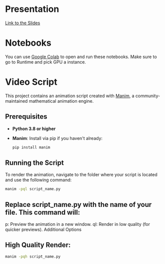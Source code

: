 # Presentation

[Link to the Slides](https://www.canva.com/design/DAGUpUx9tJ4/2gm42BFccb0XsUF0LnFHCg/view?utm_content=DAGUpUx9tJ4&utm_campaign=designshare&utm_medium=link&utm_source=editor)

# Notebooks

You can use [Google Colab](https://colab.research.google.com/) to open and run these notebooks. Make sure to go to Runtime and pick GPU a instance.

# Video Script

This project contains an animation script created with [Manim](https://www.manim.community/), a community-maintained mathematical animation engine.

## Prerequisites

- **Python 3.8 or higher**
- **Manim**: Install via pip if you haven't already:

  ```bash
  pip install manim
  ```

## Running the Script

To render the animation, navigate to the folder where your script is located and use the following command:

```bash
manim -pql script_name.py
```

## Replace script_name.py with the name of your file. This command will:

p: Preview the animation in a new window.
ql: Render in low quality (for quicker previews).
Additional Options

## High Quality Render:

```bash
manim -pqh script_name.py
```

